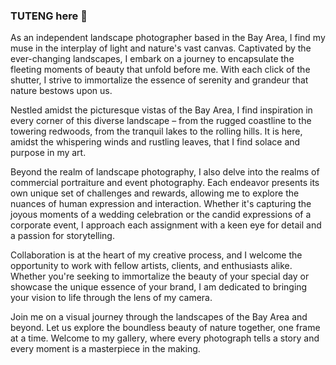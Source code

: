 ### TUTENG here 👋

As an independent landscape photographer based in the Bay Area, I find my muse in the interplay of light and nature's vast canvas. Captivated by the ever-changing landscapes, I embark on a journey to encapsulate the fleeting moments of beauty that unfold before me. With each click of the shutter, I strive to immortalize the essence of serenity and grandeur that nature bestows upon us.

Nestled amidst the picturesque vistas of the Bay Area, I find inspiration in every corner of this diverse landscape – from the rugged coastline to the towering redwoods, from the tranquil lakes to the rolling hills. It is here, amidst the whispering winds and rustling leaves, that I find solace and purpose in my art.

Beyond the realm of landscape photography, I also delve into the realms of commercial portraiture and event photography. Each endeavor presents its own unique set of challenges and rewards, allowing me to explore the nuances of human expression and interaction. Whether it's capturing the joyous moments of a wedding celebration or the candid expressions of a corporate event, I approach each assignment with a keen eye for detail and a passion for storytelling.

Collaboration is at the heart of my creative process, and I welcome the opportunity to work with fellow artists, clients, and enthusiasts alike. Whether you're seeking to immortalize the beauty of your special day or showcase the unique essence of your brand, I am dedicated to bringing your vision to life through the lens of my camera.

Join me on a visual journey through the landscapes of the Bay Area and beyond. Let us explore the boundless beauty of nature together, one frame at a time. Welcome to my gallery, where every photograph tells a story and every moment is a masterpiece in the making.
